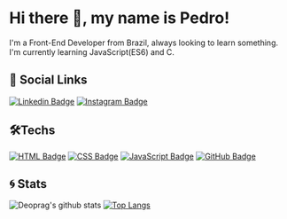 # Hi there 🖖, my name is Pedro!
I'm a Front-End Developer from Brazil, always looking to learn something. I'm currently learning JavaScript(ES6) and C.

## 🤙 Social Links

[![Linkedin Badge](https://img.shields.io/badge/-LinkedIn-blue?style=flat-square&logo=Linkedin&logoColor=white)](https://www.linkedin.com/in/pedro-rocha-1889b057/)
[![Instagram Badge](https://img.shields.io/badge/-Instagram-e4405f?style=flat-square&logo=instagram&logoColor=white)](https://www.instagram.com/deopr4g)

## 🛠️Techs

[![HTML Badge](https://camo.githubusercontent.com/15d7d4b9e4a96ff4137d271d256d4726448d284b2e8a731719a24bf078ae7c62/68747470733a2f2f696d672e736869656c64732e696f2f62616467652f48544d4c2d3238324333343f6c6f676f3d68746d6c35)]()
[![CSS Badge](https://camo.githubusercontent.com/46f09b916649197f9fa990eb89256d5b50fd732580bafb0471c2d72333e689e5/68747470733a2f2f696d672e736869656c64732e696f2f62616467652f4353532d3238324333343f6c6f676f3d63737333266c6f676f436f6c6f723d313537324236)]()
[![JavaScript Badge](https://camo.githubusercontent.com/a234bb13e7254d9c2abe26d6e37b6acbe7178b3dfad2254c980a9ae5998c20c2/68747470733a2f2f696d672e736869656c64732e696f2f62616467652f4a6176617363726970742d3238324333343f7374796c653d666c6174266c6f676f3d6a617661736372697074)]()
[![GitHub Badge](https://camo.githubusercontent.com/4d36c50beb688063fc2cfa520759a5b149858bce931bd0d89e63e231c553abbd/68747470733a2f2f696d672e736869656c64732e696f2f62616467652f4769746875622d3238324333343f6c6f676f3d676974687562)]()

## :cyclone: Stats
![Deoprag's github stats](https://github-readme-stats.vercel.app/api?username=Deoprag&show_icons=true&theme=great-gatsby)
[![Top Langs](https://github-readme-stats.vercel.app/api/top-langs/?username=Deoprag&layout=compact&theme=great-gatsby)](https://github.com/Deoprag/github-readme-stats)


